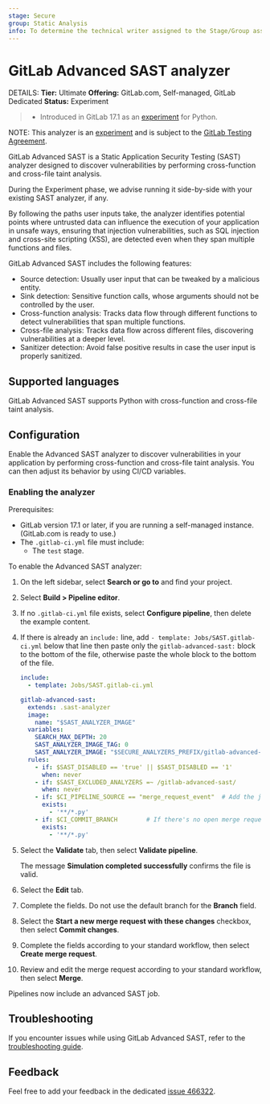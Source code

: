 ```yaml
---
stage: Secure
group: Static Analysis
info: To determine the technical writer assigned to the Stage/Group associated with this page, see https://handbook.gitlab.com/handbook/product/ux/technical-writing/#assignments
---
```


# GitLab Advanced SAST analyzer

DETAILS:
**Tier:** Ultimate
**Offering:** GitLab.com, Self-managed, GitLab Dedicated
**Status:** Experiment

> - Introduced in GitLab 17.1 as an [experiment](../../../policy/experiment-beta-support.md) for Python.

NOTE:
This analyzer is an [experiment](../../../policy/experiment-beta-support.md)
and is subject to the [GitLab Testing Agreement](https://handbook.gitlab.com/handbook/legal/testing-agreement/).

GitLab Advanced SAST is a Static Application Security Testing (SAST) analyzer
designed to discover vulnerabilities by performing cross-function and cross-file taint analysis.

During the Experiment phase, we advise running it side-by-side with your existing SAST analyzer, if any.

By following the paths user inputs take, the analyzer identifies potential points
where untrusted data can influence the execution of your application in unsafe ways,
ensuring that injection vulnerabilities, such as SQL injection and cross-site scripting (XSS),
are detected even when they span multiple functions and files.

GitLab Advanced SAST includes the following features:

- Source detection: Usually user input that can be tweaked by a malicious entity.
- Sink detection: Sensitive function calls, whose arguments should not be controlled by the user.
- Cross-function analysis: Tracks data flow through different functions to detect vulnerabilities that span multiple functions.
- Cross-file analysis: Tracks data flow across different files, discovering vulnerabilities at a deeper level.
- Sanitizer detection: Avoid false positive results in case the user input is properly sanitized.

## Supported languages

GitLab Advanced SAST supports Python with cross-function and cross-file taint analysis.

## Configuration

Enable the Advanced SAST analyzer to discover vulnerabilities in your application by performing
cross-function and cross-file taint analysis. You can then adjust its behavior by using CI/CD
variables.

### Enabling the analyzer

Prerequisites:

- GitLab version 17.1 or later, if you are running a self-managed instance. (GitLab.com is ready to use.)
- The `.gitlab-ci.yml` file must include:
  - The `test` stage.

To enable the Advanced SAST analyzer:

1. On the left sidebar, select **Search or go to** and find your project.
1. Select **Build > Pipeline editor**.
1. If no `.gitlab-ci.yml` file exists, select **Configure pipeline**, then delete the example
   content.
1. If there is already an `include:` line, add `- template: Jobs/SAST.gitlab-ci.yml`
   below that line then paste only the `gitlab-advanced-sast:` block to the bottom of the file,
   otherwise paste the whole block to the bottom of the file.

   ```yaml
   include:
     - template: Jobs/SAST.gitlab-ci.yml

   gitlab-advanced-sast:
     extends: .sast-analyzer
     image:
       name: "$SAST_ANALYZER_IMAGE"
     variables:
       SEARCH_MAX_DEPTH: 20
       SAST_ANALYZER_IMAGE_TAG: 0
       SAST_ANALYZER_IMAGE: "$SECURE_ANALYZERS_PREFIX/gitlab-advanced-sast:$SAST_ANALYZER_IMAGE_TAG$SAST_IMAGE_SUFFIX"
     rules:
       - if: $SAST_DISABLED == 'true' || $SAST_DISABLED == '1'
         when: never
       - if: $SAST_EXCLUDED_ANALYZERS =~ /gitlab-advanced-sast/
         when: never
       - if: $CI_PIPELINE_SOURCE == "merge_request_event"  # Add the job to merge request pipelines if there's an open merge request.
         exists:
           - '**/*.py'
       - if: $CI_COMMIT_BRANCH        # If there's no open merge request, add it to a *branch* pipeline instead.
         exists:
           - '**/*.py'
   ```

1. Select the **Validate** tab, then select **Validate pipeline**.

   The message **Simulation completed successfully** confirms the file is valid.
1. Select the **Edit** tab.
1. Complete the fields. Do not use the default branch for the **Branch** field.
1. Select the **Start a new merge request with these changes** checkbox, then select **Commit
   changes**.
1. Complete the fields according to your standard workflow, then select **Create
   merge request**.
1. Review and edit the merge request according to your standard workflow, then select **Merge**.

Pipelines now include an advanced SAST job.

## Troubleshooting

If you encounter issues while using GitLab Advanced SAST, refer to the [troubleshooting guide](troubleshooting.md).

## Feedback

Feel free to add your feedback in the dedicated [issue 466322](https://gitlab.com/gitlab-org/gitlab/-/issues/466322).
